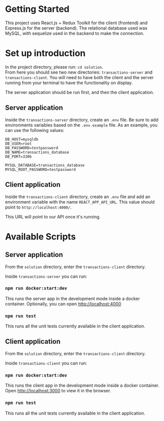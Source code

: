 # Getting Started

This project uses React.js + Redux Toolkit for the client (frontend) and Express.js for the server (backend).
The relational database used was MySQL, with sequelize used in the backend to make the connection.

# Set up introduction
In the project directory, please run: `cd solution`.\
From here you should see two new directories: `transactions-server` and `transactions-client`. You will need to have both the client and the server running from your terminal to have the functionality on display. 

The server application should be run first, and then the client application.

## Server application
Inside the `transactions-server` directory, create an `.env` file. Be sure to add environments variables based on the `.env.example` file. As an example, you can use the following values:

```
DB_HOST=mysqldb
DB_USER=root
DB_PASSWORD=testpassword
DB_NAME=transactions_database
DB_PORT=3306

MYSQL_DATABASE=transactions_database
MYSQL_ROOT_PASSWORD=testpassword
```

## Client application
Inside the `transactions-client` directory, create an `.env` file and add an environment variable with the name `REACT_APP_API_URL`. This value should point to `http://localhost:4000/`.

This URL will point to our API once it's running.

# Available Scripts

## Server application
From the `solution` directory, enter the `transactions-client` directory.

Inside `transactions-server` you can run:

### `npm run docker:start:dev`

This runs the server app in the development mode inside a docker container.
Optionally, you can open [http://localhost:4000](http://localhost:4000)

### `npm run test`

This runs all the unit tests currently available in the client application.

## Client application
From the `solution` directory, enter the `transactions-client` directory.

Inside `transactions-client` you can run:

### `npm run docker:start:dev`

This runs the client app in the development mode inside a docker container.\
Open [http://localhost:3000](http://localhost:3000) to view it in the browser.

### `npm run test`

This runs all the unit tests currently available in the client application.
